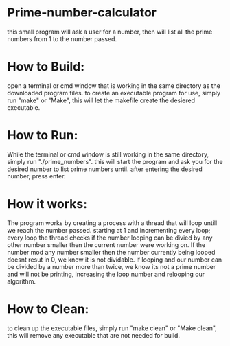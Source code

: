 # Prime-number-calculator
this small program will ask a user for a number, then will list all the prime numbers from 1 to the number passed.

# How to Build:
open a terminal or cmd window that is working in the same directory as the downloaded program files. 
to create an executable program for use, simply run "make" or "Make", this will let the makefile create the desiered executable.

# How to Run:
While the terminal or cmd window is still working in the same directory, simply run "./prime_numbers". this will start the program and ask you for the desired number to list prime numbers until. after entering the desired number, press enter. 

# How it works:
The program works by creating a process with a thread that will loop untill we reach the number passed. starting at 1 and incrementing every loop; every loop the thread checks if the number looping can be divied by any other number smaller then the current number were working on. If the number mod any number smaller then the number currently being looped doesnt resut in 0, we know it is not dividable. if looping and our number can be divided by a number more than twice, we know its not a prime number and will not be printing, increasing the loop number and relooping our algorithm. 

# How to Clean:
to clean up the executable files, simply run "make clean" or "Make clean", this will remove any executable that are not needed for build. 


